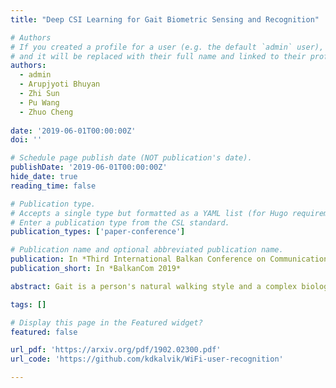 ```yaml
---
title: "Deep CSI Learning for Gait Biometric Sensing and Recognition"

# Authors
# If you created a profile for a user (e.g. the default `admin` user), write the username (folder name) here
# and it will be replaced with their full name and linked to their profile.
authors:
  - admin
  - Arupjyoti Bhuyan
  - Zhi Sun
  - Pu Wang
  - Zhuo Cheng
  
date: '2019-06-01T00:00:00Z'
doi: ''

# Schedule page publish date (NOT publication's date).
publishDate: '2019-06-01T00:00:00Z'
hide_date: true
reading_time: false

# Publication type.
# Accepts a single type but formatted as a YAML list (for Hugo requirements).
# Enter a publication type from the CSL standard.
publication_types: ['paper-conference']

# Publication name and optional abbreviated publication name.
publication: In *Third International Balkan Conference on Communications and Networking (BalkanCom 2019)*
publication_short: In *BalkanCom 2019*

abstract: Gait is a person's natural walking style and a complex biological process that is unique to each person. Recently, the channel state information (CSI) of WiFi devices have been exploited to capture human gait biometrics for user identification. However, the performance of existing CSI-based gait identification systems is far from satisfactory. They can only achieve limited identification accuracy (maximum 93%) only for a very small group of people (i.e., between 2 to 10). To address such challenge, an end-to-end deep CSI learning system is developed, which exploits deep neural networks to automatically learn the salient gait features in CSI data that are discriminative enough to distinguish different people Firstly, the raw CSI data are sanitized through window-based denoising, mean centering and normalization. The sanitized data is then passed to a residual deep convolutional neural network (DCNN), which automatically extracts the hierarchical features of gait-signatures embedded in the CSI data. Finally, a softmax classifier utilizes the extracted features to make the final prediction about the identity of the user. In a typical indoor environment, a top-1 accuracy of 97.12±1.13% is achieved for a dataset of 30 people.

tags: []

# Display this page in the Featured widget?
featured: false

url_pdf: 'https://arxiv.org/pdf/1902.02300.pdf'
url_code: 'https://github.com/kdkalvik/WiFi-user-recognition'

---
```

